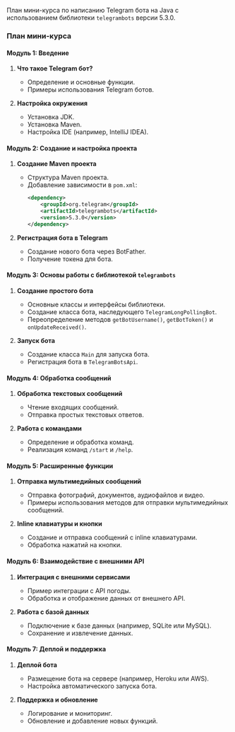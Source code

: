 План мини-курса по написанию Telegram бота на Java с использованием библиотеки `telegrambots` версии 5.3.0. 

### План мини-курса

#### Модуль 1: Введение
1. **Что такое Telegram бот?**
   - Определение и основные функции.
   - Примеры использования Telegram ботов.

2. **Настройка окружения**
   - Установка JDK.
   - Установка Maven.
   - Настройка IDE (например, IntelliJ IDEA).

#### Модуль 2: Создание и настройка проекта
1. **Создание Maven проекта**
   - Структура Maven проекта.
   - Добавление зависимости в `pom.xml`:
     ```xml
     <dependency>
         <groupId>org.telegram</groupId>
         <artifactId>telegrambots</artifactId>
         <version>5.3.0</version>
     </dependency>
     ```

2. **Регистрация бота в Telegram**
   - Создание нового бота через BotFather.
   - Получение токена для бота.

#### Модуль 3: Основы работы с библиотекой `telegrambots`
1. **Создание простого бота**
   - Основные классы и интерфейсы библиотеки.
   - Создание класса бота, наследующего `TelegramLongPollingBot`.
   - Переопределение методов `getBotUsername()`, `getBotToken()` и `onUpdateReceived()`.

2. **Запуск бота**
   - Создание класса `Main` для запуска бота.
   - Регистрация бота в `TelegramBotsApi`.

#### Модуль 4: Обработка сообщений
1. **Обработка текстовых сообщений**
   - Чтение входящих сообщений.
   - Отправка простых текстовых ответов.

2. **Работа с командами**
   - Определение и обработка команд.
   - Реализация команд `/start` и `/help`.

#### Модуль 5: Расширенные функции
1. **Отправка мультимедийных сообщений**
   - Отправка фотографий, документов, аудиофайлов и видео.
   - Примеры использования методов для отправки мультимедийных сообщений.

2. **Inline клавиатуры и кнопки**
   - Создание и отправка сообщений с inline клавиатурами.
   - Обработка нажатий на кнопки.

#### Модуль 6: Взаимодействие с внешними API
1. **Интеграция с внешними сервисами**
   - Пример интеграции с API погоды.
   - Обработка и отображение данных от внешнего API.

2. **Работа с базой данных**
   - Подключение к базе данных (например, SQLite или MySQL).
   - Сохранение и извлечение данных.

#### Модуль 7: Деплой и поддержка
1. **Деплой бота**
   - Размещение бота на сервере (например, Heroku или AWS).
   - Настройка автоматического запуска бота.

2. **Поддержка и обновление**
   - Логирование и мониторинг.
   - Обновление и добавление новых функций.


